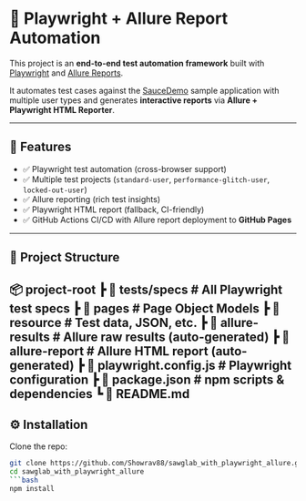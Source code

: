 # 🧪 Playwright + Allure Report Automation

This project is an **end-to-end test automation framework** built with [Playwright](https://playwright.dev/) and [Allure Reports](https://allurereport.org/).  

It automates test cases against the [SauceDemo](https://www.saucedemo.com/) sample application with multiple user types and generates **interactive reports** via **Allure + Playwright HTML Reporter**.  

---

## 🚀 Features

- ✅ Playwright test automation (cross-browser support)  
- ✅ Multiple test projects (`standard-user`, `performance-glitch-user`, `locked-out-user`)  
- ✅ Allure reporting (rich test insights)  
- ✅ Playwright HTML report (fallback, CI-friendly)  
- ✅ GitHub Actions CI/CD with Allure report deployment to **GitHub Pages**  

---

## 📂 Project Structure
📦 project-root
┣ 📂 tests/specs # All Playwright test specs
┣ 📂 pages # Page Object Models
┣ 📂 resource # Test data, JSON, etc.
┣ 📂 allure-results # Allure raw results (auto-generated)
┣ 📂 allure-report # Allure HTML report (auto-generated)
┣ 📜 playwright.config.js # Playwright configuration
┣ 📜 package.json # npm scripts & dependencies
┗ 📜 README.md
-----------------------

## ⚙️ Installation

Clone the repo:

```bash
git clone https://github.com/Showrav88/sawglab_with_playwright_allure.git
cd sawglab_with_playwright_allure
```bash
npm install





